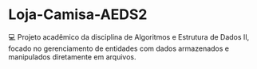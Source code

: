 # Loja-Camisa-AEDS2
💻 Projeto acadêmico da disciplina de Algoritmos e Estrutura de Dados II, focado no gerenciamento de entidades com dados armazenados e manipulados diretamente em arquivos.
